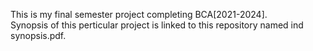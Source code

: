 This is my final semester project completing BCA[2021-2024].
<br>
Synopsis of this perticular project is linked to this repository named ind synopsis.pdf.
<a herf="https://github.com/RishavrajK/ecommerce-project/blob/main/ind%20synopsis.pdf.pdf"></a>
